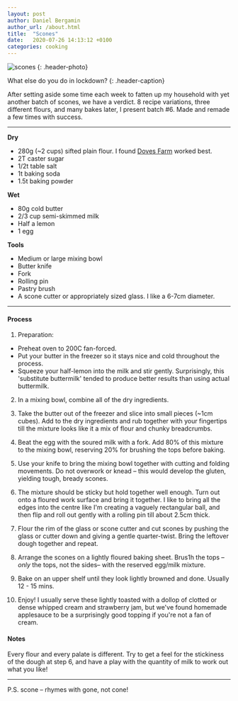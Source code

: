 ```yaml
---
layout: post
author: Daniel Bergamin
author_url: /about.html
title:  "Scones"
date:   2020-07-26 14:13:12 +0100
categories: cooking
---
```


![scones](/assets/posts/scones/scones.jpeg)
{: .header-photo}

What else do you do in lockdown?
{: .header-caption}

After setting aside some time each week to fatten up my household with yet another batch of scones, we have a verdict. 8 recipe variations, three different flours, and many bakes later, I present batch #6. Made and remade a few times with success.

----
**Dry**
- 280g (~2 cups) sifted plain flour. I found [Doves Farm][doves-farm] worked best.
- 2T caster sugar
- 1/2t table salt
- 1t baking soda
- 1.5t baking powder

**Wet**
- 80g cold butter
- 2/3 cup semi-skimmed milk
- Half a lemon
- 1 egg

**Tools**
- Medium or large mixing bowl
- Butter knife
- Fork
- Rolling pin
- Pastry brush
- A scone cutter or appropriately sized glass. I like a 6-7cm diameter.

----

#### Process
1. Preparation:
  - Preheat oven to 200C fan-forced.
  - Put your butter in the freezer so it stays nice and cold throughout the process.
  - Squeeze your half-lemon into the milk and stir gently. Surprisingly, this 'substitute buttermilk' tended to produce better results than using actual buttermilk.
>
2. In a mixing bowl, combine all of the dry ingredients.

3. Take the butter out of the freezer and slice into small pieces (~1cm cubes). Add to the dry ingredients and rub together with your fingertips till the mixture looks like it a mix of flour and chunky breadcrumbs.

4. Beat the egg with the soured milk with a fork. Add 80% of this mixture to the mixing bowl, reserving 20% for brushing the tops before baking.

5. Use your knife to bring the mixing bowl together with cutting and folding movements. Do not overwork or knead – this would develop the gluten, yielding tough, bready scones.

6. The mixture should be sticky but hold together well enough. Turn out onto a floured work surface and bring it together. I like to bring all the edges into the centre like I'm creating a vaguely rectangular ball, and then flip and roll out gently with a rolling pin till about 2.5cm thick.

7. Flour the rim of the glass or scone cutter and cut scones by pushing the glass or cutter down and giving a gentle quarter-twist. Bring the leftover dough together and repeat.

8. Arrange the scones on a lightly floured baking sheet. Brus1h the tops –_only_ the tops, not the sides– with the reserved egg/milk mixture. 

9. Bake on an upper shelf until they look lightly browned and done. Usually 12 - 15 mins.

10. Enjoy! I usually serve these lightly toasted with a dollop of clotted or dense whipped cream and strawberry jam, but we've found homemade applesauce to be a surprisingly good topping if you're not a fan of cream.

#### Notes
Every flour and every palate is different. Try to get a feel for the stickiness of the dough at step 6, and have a play with the quantity of milk to work out what you like! 

----

P.S. scone – rhymes with gone, not cone!

[doves-farm]: https://www.dovesfarm.co.uk/products/organic-plain-white-flour-1kg